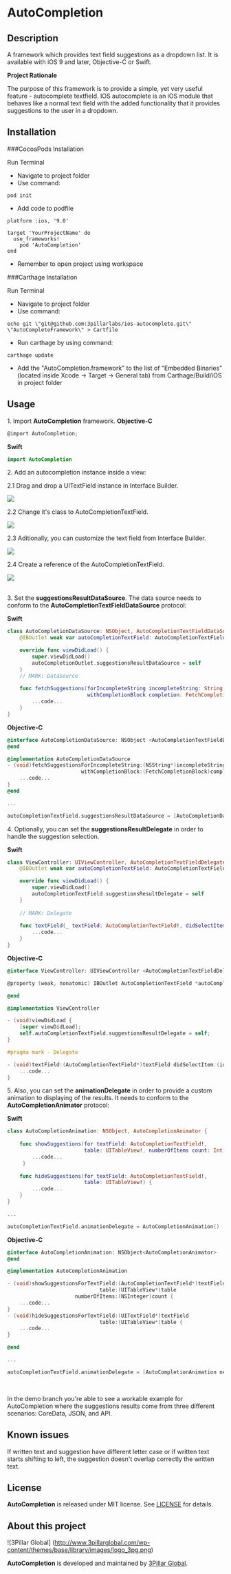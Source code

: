 # AutoCompletion


## Description

A framework which provides text field suggestions as a dropdown list. It is available with iOS 9 and later, Objective-C or Swift.

**Project Rationale**

The purpose of this framework is to provide a simple, yet very useful feature - autocomplete textfield. IOS autocomplete is an iOS module that behaves like a normal text field with the added functionality that it provides suggestions to the user in a dropdown. 


## Installation

###CocoaPods Installation

Run Terminal

- Navigate to project folder
- Use command:

``` code
pod init
```
- Add code to podfile

```
platform :ios, '9.0'

target 'YourProjectName' do
  use_frameworks!
    pod 'AutoCompletion'
end

```
- Remember to open project using workspace

###Carthage Installation

Run Terminal

- Navigate to project folder
- Use command:

``` code
echo git \"git@github.com:3pillarlabs/ios-autocomplete.git\" \"AutoCompleteFramework\" > Cartfile
```

- Run carthage by using command:

``` code
carthage update
```
- Add the "AutoCompletion.framework" to the list of "Embedded Binaries" (located inside Xcode -> Target -> General tab) from Carthage/Build/iOS in project folder

## Usage

1\. Import **AutoCompletion** framework.
**Objective-C**

```objective-c
@import AutoCompletion; 
```

**Swift**

```swift
import AutoCompletion 
```

2\. Add an autocompletion instance inside a view:

2.1 Drag and drop a UITextField instance in Interface Builder.

![](screenshots/ac_3pg_1.png)

2.2 Change it's class to AutoCompletionTextField.

![](screenshots/ac_3pg_2.png)

2.3 Aditionally, you can customize the text field from Interface Builder.

![](screenshots/ac_3pg_3.png)

2.4 Create a reference of the AutoCompletionTextField.

![](screenshots/ac_3pg_4.png)
<br />
<br />

3\. Set the **suggestionsResultDataSource**. The data source needs to conform to the **AutoCompletionTextFieldDataSource** protocol:

**Swift**

```swift
class AutoCompletionDataSource: NSObject, AutoCompletionTextFieldDataSource {
	@IBOutlet weak var autoCompletionTextField: AutoCompletionTextField!

    override func viewDidLoad() {
        super.viewDidLoad()
        autoCompletionOutlet.suggestionsResultDataSource = self
    }
    // MARK: DataSource
    
    func fetchSuggestions(forIncompleteString incompleteString: String!,
                          withCompletionBlock completion: FetchCompletionBlock!) {
        ...code...
    }
}
```

**Objective-C**

```objective-c
@interface AutoCompletionDataSource: NSObject <AutoCompletionTextFieldDataSource>
@end

@implementation AutoCompletionDataSource
- (void)fetchSuggestionsForIncompleteString:(NSString*)incompleteString
                        withCompletionBlock:(FetchCompletionBlock)completion {
    ...code...
}
@end

...

autoCompletionTextField.suggestionsResultDataSource = [AutoCompletionDataSource new];
```

4\. Optionally, you can set the **suggestionsResultDelegate** in order to handle the suggestion selection. 

**Swift**

```swift
class ViewController: UIViewController, AutoCompletionTextFieldDelegate {    
    @IBOutlet weak var autoCompletionTextField: AutoCompletionTextField!

    override func viewDidLoad() {
        super.viewDidLoad()
        autoCompletionTextField.suggestionsResultDelegate = self
    }
    
    // MARK: Delegate
    
    func textField(_ textField: AutoCompletionTextField!, didSelectItem selectedItem: Any!) {
		...code...
    }
}
```

**Objective-C**

```objective-c
@interface ViewController: UIViewController <AutoCompletionTextFieldDelegate>

@property (weak, nonatomic) IBOutlet AutoCompletionTextField *autoCompletionTextField;

@end

@implementation ViewController

- (void)viewDidLoad {
    [super viewDidLoad];
    self.autoCompletionTextField.suggestionsResultDelegate = self;
}

#pragma mark - Delegate

- (void)textField:(AutoCompletionTextField*)textField didSelectItem:(id)selectedItem {
	...code...
}
```

5\. Also, you can set the **animationDelegate** in order to provide a custom animation to displaying of the results. It needs to conform to the **AutoCompletionAnimator** protocol:

**Swift**

```swift
class AutoCompletionAnimation: NSObject, AutoCompletionAnimator {
    
    func showSuggestions(for textField: AutoCompletionTextField!,
                         table: UITableView!, numberOfItems count: Int) {
    	...code...    
   	 }
    
    func hideSuggestions(for textField: AutoCompletionTextField!,
                         table: UITableView!) {
    	...code...
    }
}

...

autoCompletionTextField.animationDelegate = AutoCompletionAnimation()
```

**Objective-C**

```objective-c
@interface AutoCompletionAnimation: NSObject<AutoCompletionAnimator>
@end

@implementation AutoCompletionAnimation

- (void)showSuggestionsForTextField:(AutoCompletionTextField*)textField
                              table:(UITableView*)table
                      numberOfItems:(NSInteger)count {
	...code...
}
- (void)hideSuggestionsForTextField:(UITextField*)textField
                              table:(UITableView*)table {
	...code...
}

@end

...

autoCompletionTextField.animationDelegate = [AutoCompletionAnimation new];
```
<br />

In the demo branch you're able to see a workable example for AutoCompletion where the suggestions results come from three different scenarios: CoreData, JSON, and API.

## Known issues

If written text and suggestion have different letter case or if written text starts shifting to left, the suggestion doesn't overlap correctly the written text.

## License

**AutoCompletion** is released under MIT license. See [LICENSE](LICENSE) for details.  

## About this project
![3Pillar Global] (http://www.3pillarglobal.com/wp-content/themes/base/library/images/logo_3pg.png)

**AutoCompletion** is developed and maintained by [3Pillar Global](http://www.3pillarglobal.com/).


